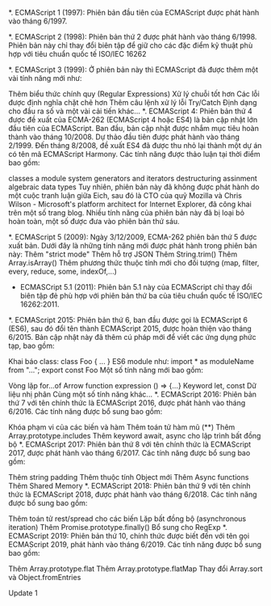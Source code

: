  *. ECMAScript 1 (1997): 
Phiên bản đầu tiên của ECMAScript được phát hành vào tháng 6/1997.

*. ECMAScript 2 (1998):
Phiên bản thứ 2 được phát hành vào tháng 6/1998. Phiên bản này chỉ thay đổi biên tập để giữ cho các đặc điểm kỹ thuật phù hợp với tiêu chuẩn quốc tế ISO/IEC 16262

*. ECMAScript 3 (1999):
Ở phiên bản này thì ECMAScript đã được thêm một vài tính năng mới như:

Thêm biểu thức chính quy (Regular Expressions)
Xử lý chuỗi tốt hơn
Các lỗi được định nghĩa chặt chẽ hơn
Thêm câu lệnh xử lý lỗi Try/Catch
Định dạng cho đầu ra số và một vài cải tiến khác...
*. ECMAScript 4:
Phiên bản thứ 4 được đề xuất của ECMA-262 (ECMAScript 4 hoặc ES4) là bản cập nhật lớn đầu tiên của ECMAScript. Ban đầu, bản cập nhật được nhắm mục tiêu hoàn thành vào tháng 10/2008. Dự thảo đầu tiên được phát hành vào tháng 2/1999. Đến tháng 8/2008, đề xuất ES4 đã được thu nhỏ lại thành một dự án có tên mã ECMAScript Harmony. Các tính năng được thảo luận tại thời điểm bao gồm:

classes
a module system
generators and iterators
destructuring assinment
algebraic data types
Tuy nhiên, phiên bản này đã không được phát hành do một cuộc tranh luận giữa Eich, sau đó là CTO của quỹ Mozilla và Chris Wilson -  Microsoft's platform architect for Internet Explorer, đã công khai trên một số trang blog. Nhiều tính năng của phiên bản này đã bị loại bỏ hoàn toàn, một số được đưa vào phiên bản thứ sáu.

*. ECMAScript 5 (2009):
Ngày 3/12/2009, ECMA-262 phiên bản thứ 5 được xuất bản. Dưới đây là những tính năng mới được phát hành trong phiên bản này:
Thêm "strict mode"
Thêm hỗ trợ JSON
Thêm String.trim()
Thêm Array.isArray()
Thêm phương thức thuộc tính mới cho đối tượng (map, filter, every, reduce, some, indexOf,...)
* ECMASCript 5.1 (2011):
Phiên bản 5.1 này của ECMAScript chỉ thay đổi biên tập đẻ phù hợp với phiên bản thứ ba của tiêu chuẩn quốc tế ISO/IEC 16262:2011.

*. ECMAScript 2015:
Phiên bản thứ 6, ban đầu được gọi là ECMAScript 6 (ES6), sau đó đổi tên thành ECMAScript 2015, được hoàn thiện vào tháng 6/2015. Bản cập nhật này đã thêm cú pháp mới để viết các ứng dụng phức tạp, bao gồm:

Khai báo class:
class Foo { ... }
ES6 module như:
import * as moduleName from "..."; export const Foo
Một số tính năng mới bao gồm: 

Vòng lặp for...of
Arrow function expression
() => {...}​
Keyword let, const
Dữ liệu nhị phân
Cùng một số tính năng khác...
*. ECMAScript 2016:
Phiên bản thứ 7 với tên chính thức là ECMAScript 2016, được phát hành vào tháng 6/2016. Các tính năng được bổ sung bao gồm:

Khóa phạm vi của các biến và hàm
Thêm toán tử hàm mũ (**)
Thêm Array.prototype.includes
Thêm keyword await, async cho lập trình bất đồng bộ
*. ECMAScript 2017:
Phiên bản thứ 8 với tên chính thức là ECMAScript 2017, được phát hành vào tháng 6/2017. Các tính năng được bổ sung bao gồm:

Thêm string padding
Thêm thuộc tính Object mới
Thêm Async functions
Thêm Shared Memory
*. ECMAScript 2018:
Phiên bản thứ 9 với tên chính thức là ECMAScript 2018, được phát hành vào tháng 6/2018. Các tính năng được bổ sung bao gồm:

Thêm toán tử rest/spread cho các biến
Lặp bất đồng bộ (asynchronous iteration)
Thêm Promise.prototype.finally()
Bổ sung cho RegExp
*. ECMAScript 2019:
Phiên bản thứ 10, chính  thức được biết đến với tên gọi ECMAScript 2019, phát hành vào tháng 6/2019. Các tính năng được bổ sung bao gồm:

Thêm Array.prototype.flat
Thêm Array.prototype.flatMap
Thay đổi Array.sort và Object.fromEntries


Update 1